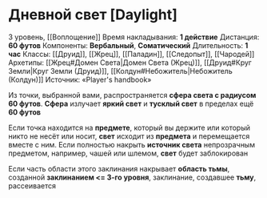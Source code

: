 # Дневной свет [Daylight]

3 уровень, [[Воплощение]]
Время накладывания: **1 действие**
Дистанция: **60 футов**
Компоненты: **Вербальный**, **Соматический**
Длительность: **1 час**
Классы: [[Друид]], [[Жрец]], [[Паладин]], [[Следопыт]], [[Чародей]]
Архетипы: [[Жрец#Домен Света|Домен Света (Жрец)]], [[Друид#Круг Земли|Круг Земли (Друид)]], [[Колдун#Небожитель|Небожитель (Колдун)]]
Источник: «Player's handbook»

Из точки, выбранной вами, распространяется **сфера света с радиусом 60 футов**. **Сфера** излучает **яркий свет** и **тусклый свет** в пределах ещё **60 футов**

Если точка находится на **предмете**, который вы держите или который никто не несёт или носит, **свет** исходит из **предмета** и перемещается вместе с ним. Если полностью накрыть **источник света** непрозрачным предметом, например, чашей или шлемом, **свет** будет заблокирован

Если часть области этого заклинания накрывает **область тьмы**, созданной **заклинанием <= 3-го уровня**, заклинание, создавшее **тьму**, рассеивается